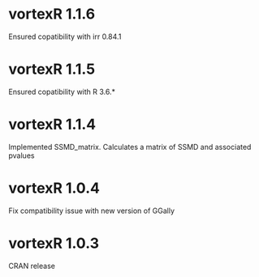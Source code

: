 # vortexR 1.1.6
Ensured copatibility with irr 0.84.1

# vortexR 1.1.5
Ensured copatibility with R 3.6.*

# vortexR 1.1.4
Implemented SSMD_matrix. Calculates a matrix of SSMD and associated pvalues

# vortexR 1.0.4
Fix compatibility issue with new version of GGally

# vortexR 1.0.3
CRAN release
